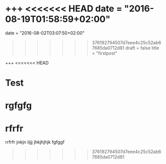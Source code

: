 +++
<<<<<<< HEAD
date = "2016-08-19T01:58:59+02:00"
=======
date = "2016-08-02T03:07:50+02:00"
>>>>>>> 376192794507d7eee4c25c52ab67685da0712d81
draft = false
title = "firstpost"

+++
<<<<<<< HEAD

# Test
rgfgfg
=======
# rfrfr
rrfrfr jnkjn iijjj
jhkjhjhjk
fgfggf
>>>>>>> 376192794507d7eee4c25c52ab67685da0712d81
